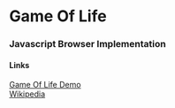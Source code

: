 # Game Of Life
### Javascript Browser Implementation
#### Links
[Game Of Life Demo](https://mayoujin.github.io/gol)  
[Wikipedia](https://en.wikipedia.org/wiki/Conway%27s_Game_of_Life)  

